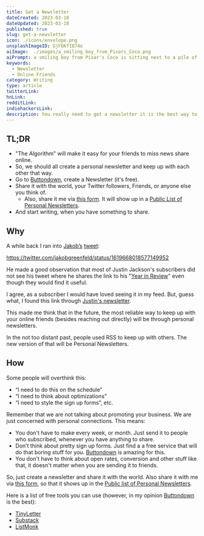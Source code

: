 ```yaml
---
title: Get a Newsletter
dateCreated: 2023-03-18
dateUpdated: 2023-03-18
published: true
slug: get-a-newsletter
icon: ./icons/envelope.png
unsplashImageID: GjFbKfI874o
aiImage:  ./images/a_smiling_boy_from_Pixars_Coco.png
aiPrompt: a smiling boy from Pixar's Coco is sitting next to a pile of envelopes that he is putting letters into --v 5 --ar 2:1
keywords:
  - Newsletter
  - Online Friends
category: Writing
type: article
twitterLink:
hnLink:
redditLink:
indiehackersLink:
description: You really need to get a newsletter it is the best way to keep up with your online friends.
---
```


## TL;DR

- "The Algorithm" will make it easy for your friends to miss news share online.
- So, we should all create a personal newsletter and keep up with each other that way.
- Go to [Buttondown](https://buttondown.email), create a Newsletter (it's free).
- Share it with the world, your Twitter followers, Friends, or anyone else you think of.
   -  Also, share it me via [this form](https://baserow.io/form/2fyNlrdETFHg0GYkEWH_VQmbuzDrFwpRMGMZfpQrrSQ). It will show up in a [Public List of Personal Newsletters](https://baserow.io/public/grid/U0RmCAWJaiF9s2nzBFpi-J45TjBgONCKH6RM10Q8WNk).
-  And start writing, when you have something to share.


## Why

A while back I ran into [Jakob’s](https://jakobgreenfeld.com/) [tweet](https://twitter.com/jakobgreenfeld/status/1619668018577149952):

https://twitter.com/jakobgreenfeld/status/1619668018577149952

He made a good observation that most of Justin Jackson's subscribers did not see his tweet where he shares the link to his "[Year in Review](https://justinjackson.ca/2022-review)" even though they would find it useful.

I agree, as a subscriber I would have loved seeing it in my feed. But, guess what, I found this link through [Justin's newsletter](https://justinjackson.ca).

This made me think that in the future, the most reliable way to keep up with your online friends (besides reaching out directly) will be through personal newsletters.

In the not too distant past, people used RSS to keep up with others. The new version of that will be Personal Newsletters.

## How

Some people will overthink this:
- “I need to do this on the schedule”
- “I need to think about optimizations”
- “I need to style the sign up forms”, etc.

Remember that we are not talking about promoting your business. We are just concerned with personal connections. This means:

- You don't have to make every week, or month. Just send it to people who subscribed, whenever you have anything to share.
- Don’t think about pretty sign up forms. Just find a a free service that will do that boring stuff for you. [Buttondown](https://buttondown.email) is amazing for this.
- You don't have to think about open rates, conversion and other stuff like that, it doesn't matter when you are sending it to friends.

So, just create a newsletter and share it with the world. Also share it with me via [this form](https://baserow.io/form/2fyNlrdETFHg0GYkEWH_VQmbuzDrFwpRMGMZfpQrrSQ), so that it shows up in the [Public list of Personal Newsletters](https://baserow.io/public/grid/U0RmCAWJaiF9s2nzBFpi-J45TjBgONCKH6RM10Q8WNk).

Here is a list of free tools you can use (however, in my opinion [Buttondown](https://buttondown.email) is the best):
- [TinyLetter](https://tinyletter.com/)
- [Substack](https://substack.com/)
- [ListMonk](https://listmonk.app/)